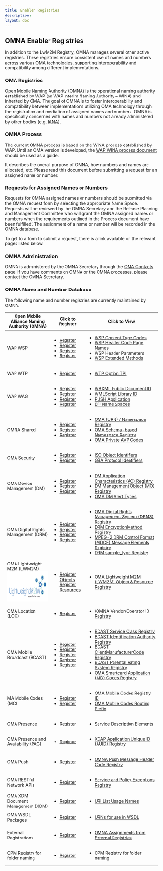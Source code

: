 ```yaml
---
title: Enabler Registries
description: 
layout: doc
---
```


## OMNA Enabler Registries
In addition to the LwM2M Registry, OMNA manages several other active registries. These registries ensure consistent use of names and numbers across various OMA technologies, supporting interoperability and compatibility among different implementations.

### OMA Registries
            
Open Mobile Naming Authority (OMNA) is the operational naming authority established by WAP (as WAP Interim Naming Authority – WINA) and inherited by OMA.
The goal of OMNA is to foster interoperability and compatibility between implementations utilizing OMA technology through the registration and mediation of assigned names and numbers.
OMNA is specifically concerned with names and numbers not already administered by other bodies (e.g. <a href="http://www.iana.org/" target="_blank" title="click here for IANA" >IANA</a>).

### OMNA Process

The current OMNA process is based on the WINA process established by WAP. Until an OMA version is developed, the <a href="http://devwww.openmobilealliance.org/tech/OMNA/WINA20020204v01.pdf" target="_blank" title="click here">WAP WINA process document</a> should be used as a guide.  

It describes the overall purpose of OMNA, how numbers and names are allocated, etc. Please read this document before submitting a request for an assigned name or number.

### Requests for Assigned Names or Numbers

Requests for OMNA assigned names or numbers should be submitted via the OMNA request form by selecting the appropriate Name Space.
Requests will be reviewed by the OMNA Secretary and the Release Planning and Management Committee who will grant the OMNA assigned names or numbers when the requirements outlined in the Process document have been fulfilled’. The assignment of a name or number will be recorded in the OMNA database.  

To get to a form to submit a request, there is a link available on the relevant pages listed below.

### OMNA Administration

OMNA is administered by the OMNA Secretary through the <a href="mailto:helpdesk@omaorg.org" target="_blank" title="click here">OMA Contacts page</a>.
If you have comments on OMNA or the OMNA processes, please contact the OMNA Secretary.

### OMNA Name and Number Database

The following name and number registries are currently maintained by OMNA.

<table class="">
  <thead>
    <tr>
      <th>Open Mobile Alliance Naming Authority (OMNA) </th>
      <th>Click to Register</th>
      <th>Click to View </th>
    </tr>
  </thead>
  <tbody>
    <tr>
      <td>WAP WSP</td>
      <td>
        <ul>
          <li><a href="/omna/registerpage.html#wsp-content-type-codes" target="_blank">Register</a></li>
          <li><a href="/omna/registerpage.html#wsp-header-code-page-names" target="_blank">Register</a></li>
          <li><a href="/omna/registerpage.html#wsp-header-parameters" target="_blank">Register</a></li>
          <li><a href="/omna/registerpage.html#wsp/wsp-extended-methods" target="_blank">Register</a></li>
        </ul>
      </td>
      <td>
        <ul>
          <li><a href="/omna/wsp/wsp_content_type_codes.html" target="_blank">WSP Content Type Codes</a></li>
          <li><a href="/omna/wsp/wsp-header-code-page-names.html" target="_blank">WSP Header Code Page Names</a></li>
          <li><a href="/omna/wsp/wsp-header-parameters.html" target="_blank">WSP Header Parameters</a></li>
          <li><a href="/omna/wsp/wsp-extended-methods.html" target="_blank">WSP Extended Methods</a></li>
        </ul>
      </td>
    </tr>
    <tr>
      <td>WAP WTP</td>
      <td>
        <ul>
          <li><a href="/omna/registerpage.html#wtp-option-TPI" target="_blank">Register</a></li>
        </ul>
      </td>
      <td>
        <ul>
          <li><a href="/omna/wtp/wtp_options_tpi_numbers.html" target="_blank">WTP Option TPI</a></li>
        </ul>
      </td>
    </tr>
    <tr>
      <td>WAP WAG</td>
      <td>
        <ul>
          <li><a href="/omna/registerpage.html#wbxml-public-document-id" target="_blank">Register</a></li>
          <li><a href="/omna/registerpage.html#wmlscript-library-id" target="_blank">Register</a></li>
          <li><a href="/omna/registerpage.html#push-application" target="_blank">Register</a></li>
          <li><a href="/omna/registerpage.html#efi-names" target="_blank">Register</a></li>
        </ul>
      </td>
      <td>
        <ul>
          <li><a href="/omna/wag/wbxml_public_document_ids.html" target="_blank">WBXML Public Document ID</a></li>
          <li><a href="/omna/wag/wmlscript_library_ids.html" target="_blank">WMLScript Library ID</a></li>
          <li><a href="/omna/wag/push_application_id.html" target="_blank">PUSH Application</a></li>
          <li><a href="/omna/wag/external_functionality_interface_namespace.html" target="_blank">EFI Name Spaces</a></li>
        </ul>
      </td>
    </tr>
    <tr>
      <td>OMNA Shared</td>
      <td>
        <ul>
          <li><a href="/omna/registerpage.html#OMNA-namespace-registry" target="_blank">Register</a></li>
          <li><a href="/omna/registerpage.html#omna-schema-based-namespace-registry" target="_blank">Register</a></li>
          <li><a href="/omna/registerpage.html#oma-private-avp-codes" target="_blank">Register</a></li>
        </ul>
      </td>
      <td>
        <ul>
          <li><a href="/omna/shared/urn_namespace_registry.html" target="_blank">OMA (URN) / Namespace Registry</a></li>
          <li><a href="/omna/shared/schema_based_namespace_registry.html" target="_blank">OMA Schema-based Namespace Registry</a></li>
          <li><a href="/omna/shared/registry_for_oma_private_avp_codes.html" target="_blank">OMA Private AVP Codes</a></li>
        </ul>
      </td>
    </tr>
    <tr>
      <td>OMA Security</td>
      <td>
        <ul>
          <li><a href="/omna/registerpage.html#iso-object-identifiers" target="_blank">Register</a></li>
          <li><a href="/omna/registerpage.html#gba-protocol-identifiers" target="_blank">Register</a></li>
        </ul>
      </td>
      <td>
        <ul>
          <li><a href="/omna/security/iso_object_identifiers.html" target="_blank">ISO Object Identifiers</a></li>
          <li><a href="/omna/security/gba_protocol_identifiers.html" target="_blank">GBA Protocol Identifiers</a></li>
        </ul>
      </td>
    </tr>
    <tr>
      <td>OMA Device Management (DM)</td>
      <td>
        <ul>
          <li><a href="/omna/registerpage.html#dm_ac_registry" target="_blank">Register</a></li>
          <li><a href="/omna/registerpage.html#dm_mo_registry" target="_blank">Register</a></li>
          <li><a href="/omna/registerpage.html#dm_alert_types" target="_blank">Register</a></li>
        </ul>
      </td>
      <td>
        <ul>
          <li><a href="/omna/dm/dm_ac_registry.html" target="_blank">DM Application Characteristics (AC) Registry</a></li>
          <li><a href="/omna/dm/dm_mo_registry.html" target="_blank">DM Management Object (MO) Registry</a></li>
          <li><a href="/omna/dm/dm_alert_types.html" target="_blank">OMA DM Alert Types </a></li>
        </ul>
      </td>
    </tr>
    <tr>
      <td>OMA Digital Rights Management (DRM)</td>
      <td>
        <ul>
          <li><a href="/omna/registerpage.html#digital-rights-management-system" target="_blank">Register</a></li>
          <li><a href="/omna/registerpage.html#drm-encryption-method" target="_blank">Register</a></li>
          <li><a href="/omna/registerpage.html#mpeg-drm-control-format" target="_blank">Register</a></li>
          <li><a href="/omna/registerpage.html#mpeg-drm-control-format2" target="_blank">Register</a></li>
        </ul>
      </td>
      <td>
        <ul>
          <li><a href="/omna/drm/drms_registry.html" target="_blank">OMA Digital Rights Management System (DRMS) Registry</a></li>
          <li><a href="/omna/drm/drm_encryption_method_registry.html" target="_blank">DRM EncryptionMethod Registry</a></li>
          <li><a href="/omna/drm/mdcf_message_elements_registry.html" target="_blank">MPEG-2 DRM Control Format (MDCF) Message Elements Registry</a></li>
          <li><a href="/omna/drm/drm_sample_type_registry.html" target="_blank">DRM sample_type Registry</a></li>
        </ul>
      </td>
    </tr>
    <tr>
      <td>OMA Lightweight M2M (LWM2M)<a href="/lwm2m/resources/registry" target="_blank"><img src="/images/OMA-129_Lightweight_M2M_Logo_RGB_full.png" style="width:200px;height:100px;position:relative;">
      </td>
      <td>
        <ul>
          <li><a href="http://devtoolkit.openmobilealliance.org/OEditor/Register" target="_blank">Register Objects</a> <br />
            <a href="http://devtoolkit.openmobilealliance.org/OEditor/Default" target="_blank">Register Resources</a></li>
        </ul>
      </td>
      <td>
        <ul>
          <li><a href="/lwm2m/resources/registry" target="_blank">OMA Lightweight M2M (LWM2M) Object &amp; Resource Registry</a></li>
        </ul>
      </td>
    </tr>
    <tr>
      <td>OMA Location (LOC)</td>
      <td>
        <ul>
          <li><a href="/omna/registerpage.html#loc" target="_blank">Register</a></li>
        </ul>
      </td>
      <td>
        <ul>
          <li><a href="/omna/location/vendor-operator-id-registry.html" target="_blank">/OMNA Vendor/Operator ID Registry</a></li>
        </ul>
      </td>
    </tr>
    <tr>
      <td>OMA Mobile Broadcast (BCAST)</td>
      <td>
        <ul>
          <li><a href="/omna/registerpage.html#bcast-service-class" target="_blank">Register</a></li>
          <li><a href="/omna/registerpage.html#bcast-identification-authority" target="_blank">Register</a></li>
          <li><a href="/omna/registerpage.html#bcast-client-manufacturer" target="_blank">Register</a></li>
          <li><a href="/omna/registerpage.html#bcast-parental-rating" target="_blank">Register</a></li>
          <li><a href="/omna/registerpage.html#bcast/smartcard-application-code" target="_blank">Register</a></li>
        </ul>
      </td>
      <td>
        <ul>
          <li><a href="/omna/bcast/bcast-service-class-registry.html" target="_blank">BCAST Service Class Registry</a></li>
          <li><a href="/omna/bcast/bcast-indentification-authority-registry.html" target="_blank">BCAST Identification Authority Registry</a></li>
          <li><a href="/omna/bcast/bcast-client-manufacturer-code-registry.html" target="_blank">BCAST ClientManufacturerCode Registry</a></li>
          <li><a href="/omna/bcast/bcast-parental-rating-system-registry.html" target="_blank">BCAST Parental Rating System Registry</a></li>
          <li><a href="/omna/bcast/smartcard-application-aid-codes.html" target="_blank">OMA Smartcard Application (AID) Codes Registry</a></li>
        </ul>
      </td>
    </tr>
    <tr>
      <td>MA Mobile Codes (MC)</td>
      <td>
        <ul>
          <li><a href="/omna/registerpage.html#mc-registry" target="_blank">Register</a></li>
          <li><a href="/omna/registerpage.html#mc-routing" target="_blank">Register</a></li>
        </ul>
      </td>
      <td>
        <ul>
          <li><a href="/omna/mobile-codes/mobile-codes-registry-ids.html" target="_blank">OMA Mobile Codes Registry ID</a></li>
          <li><a href="/omna/mobile-codes/mobile-codes-routing-prefix.html" target="_blank">OMA Mobile Codes Routing Prefix</a></li>
        </ul>
      </td>
    </tr>
    <tr>
      <td>OMA Presence</td>
      <td>
        <ul>
          <li><a href="/omna/registerpage.html#presence" target="_blank">Register</a></li>
        </ul>
      </td>
      <td>
        <ul>
          <li><a href="/omna/presence/presence-service-description-registry.html" target="_blank">Service Description Elements</a></li>
        </ul>
      </td>
    </tr>
    <tr>
      <td>OMA Presence and Availability (PAG)</td>
      <td>
        <ul>
          <li><a href="/omna/registerpage.html#pag" target="_blank">Register</a></li>
        </ul>
      </td>
      <td>
        <ul>
          <li><a href="/omna/presence-and-availability/xcap-auid-registry.html" target="_blank">XCAP Application Unique ID (AUID) Registry</a></li>
        </ul>
      </td>
    </tr>
    <tr>
      <td>OMA Push</td>
      <td>
        <ul>
          <li><a href="/omna/registerpage.html#push" target="_blank">Register</a></li>
        </ul>
      </td>
      <td>
        <ul>
          <li><a href="/omna/push/omna-push-message-header-code-registry.html" target="_blank">OMNA Push Message Header Code Registry</a></li>
        </ul>
      </td>
    </tr>
    <tr>
      <td>OMA RESTful Network APIs</td>
      <td>
        <ul>
          <li><a href="/omna/registerpage.html#resful-network-api" target="_blank">Register</a></li>
        </ul>
      </td>
      <td>
        <ul>
          <li><a href="/omna/RESTful_Network_APIs/service-and-policy-exception-codes-registry-for-oma-restful-network-APIs.html" target="_blank">Service and Policy Exceptions Registry</a></li>
        </ul>
      </td>
    </tr>
    <tr>
      <td>OMA XDM Document Management (XDM)</td>
      <td>
        <ul>
          <li><a href="/omna/registerpage.html#xdm" target="_blank">Register</a></li>
        </ul>
      </td>
      <td>
        <ul>
          <li><a href="/omna/xdm-document-management/xdm-document-management.html" target="_blank">URI List Usage Names</a></li>
        </ul>
      </td>
    </tr>
    <tr>
      <td>OMA WSDL Packages</td>
      <td>
        <ul>
          <li><a href="/omna/registerpage.html#wsdl-packages" target="_blank">Register</a></li>
        </ul>
      </td>
      <td>
        <ul>
          <li><a href="/omna/WSDL-packages/WSDL-packages.html" target="_blank">URNs for use in WSDL</a></li>
        </ul>
      </td>
    </tr>
    <tr>
      <td>External Registrations</td>
      <td>
        <ul>
          <li><a href="/omna/registerpage.html#oma-external-registrations" target="_blank">Register</a></li>
        </ul>
      </td>
      <td>
        <ul>
          <li><a href="/omna/external-registrations/external-registries.html" target="_blank">OMNA Assignments from External Registries</a></li>
        </ul>
      </td>
    </tr>
    <tr>
      <td>CPM Registry for folder naming</td>
      <td>
        <ul>
          <li><a href="/omna/registerpage.html#cpm" target="_blank">Register</a></li>
        </ul>
      </td>
      <td>
        <ul>
          <li><a href="/omna/cpm-registry-for-folder-naming/cpm-registry-for-folder-naming.html" target="_blank">CPM Registry for folder naming</a></li>
        </ul>
      </td>
    </tr>
  </tbody>
</table>
